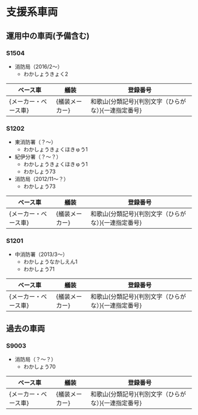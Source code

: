 # 支援系車両

## 運用中の車両(予備含む)

### S1504
- 消防局（2016/2〜）
    - わかしょうきょく2

| ベース車 | 艤装 | 登録番号 |
| - | - | - |
| {メーカー・ベース車} | {艤装メーカー} | 和歌山{分類記号}{判別文字（ひらがな）}{一連指定番号} |

### S1202
- 東消防署（？〜）
    - わかしょうきょくほきゅう1
- 紀伊分署（？〜？）
    - わかしょうきょくほきゅう1
    - わかしょう73
- 消防局（2012/11〜？）
    - わかしょう73

| ベース車 | 艤装 | 登録番号 |
| - | - | - |
| {メーカー・ベース車} | {艤装メーカー} | 和歌山{分類記号}{判別文字（ひらがな）}{一連指定番号} |

### S1201
- 中消防署（2013/3〜）
    - わかしょうなかしえん1
    - わかしょう71

| ベース車 | 艤装 | 登録番号 |
| - | - | - |
| {メーカー・ベース車} | {艤装メーカー} | 和歌山{分類記号}{判別文字（ひらがな）}{一連指定番号} |

## 過去の車両

### S9003
- 消防局（？〜？）
    - わかしょう70

| ベース車 | 艤装 | 登録番号 |
| - | - | - |
| {メーカー・ベース車} | {艤装メーカー} | 和歌山{分類記号}{判別文字（ひらがな）}{一連指定番号} |